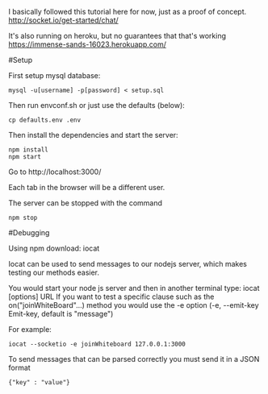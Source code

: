 I basically followed this tutorial here for now, just as a proof of concept. 
http://socket.io/get-started/chat/

It's also running on heroku, but no guarantees that that's working 
https://immense-sands-16023.herokuapp.com/

#Setup

First setup mysql database:

    mysql -u[username] -p[password] < setup.sql

Then run envconf.sh or just use the defaults (below):

    cp defaults.env .env

Then install the dependencies and start the server:

    npm install
    npm start 

Go to http://localhost:3000/

Each tab in the browser will be a different user.

The server can be stopped with the command

    npm stop

#Debugging

Using npm download: iocat

Iocat can be used to send messages to our nodejs server, which makes testing our methods easier.

You would start your node js server and then in another terminal type: iocat [options] URL
If you want to test a specific clause such as the on("joinWhiteBoard"...) method you would use the -e option (-e, --emit-key <key>     Emit-key, default is "message")

For example:

	iocat --socketio -e joinWhiteboard 127.0.0.1:3000

To send messages that can be parsed correctly you must send it in a JSON format
	
	{"key" : "value"}
